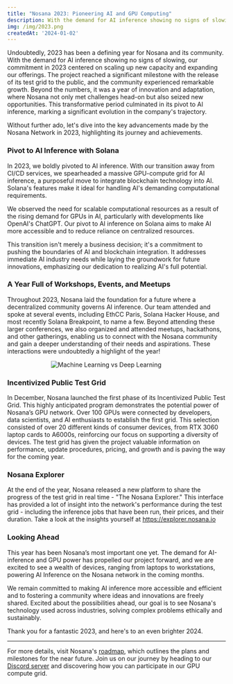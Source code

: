 ```yaml
---
title: "Nosana 2023: Pioneering AI and GPU Computing"
description: With the demand for AI inference showing no signs of slowing, our commitment in 2023 centered on scaling up new capacity and expanding our offerings
img: /img/2023.png
createdAt: '2024-01-02'
---
```

Undoubtedly, 2023 has been a defining year for Nosana and its community. With the demand for AI inference showing no signs of slowing, our commitment in 2023 centered on scaling up new capacity and expanding our offerings. The project reached a significant milestone with the release of its test grid to the public, and the community experienced remarkable growth. Beyond the numbers, it was a year of innovation and adaptation, where Nosana not only met challenges head-on but also seized new opportunities. This transformative period culminated in its pivot to AI inference, marking a significant evolution in the company's trajectory.

Without further ado, let's dive into the key advancements made by the Nosana Network in 2023, highlighting its journey and achievements. 


### Pivot to AI Inference with Solana

In 2023, we boldly pivoted to AI inference. With our transition away from CI/CD services, we spearheaded a massive GPU-compute grid for AI inference, a purposeful move to integrate blockchain technology into AI. Solana's features make it ideal for handling AI's demanding computational requirements.

We observed the need for scalable computational resources as a result of the rising demand for GPUs in AI, particularly with developments like OpenAI's ChatGPT. Our pivot to AI inference on Solana aims to make AI more accessible and to reduce reliance on centralized resources.

This transition isn't merely a business decision; it's a commitment to pushing the boundaries of AI and blockchain integration. It addresses immediate AI industry needs while laying the groundwork for future innovations, emphasizing our dedication to realizing AI's full potential.

### A Year Full of Workshops, Events, and Meetups

Throughout 2023, Nosana laid the foundation for a future where a decentralized community governs AI inference. Our team attended and spoke at several events, including EthCC Paris, Solana Hacker House, and most recently Solana Breakpoint, to name a few. Beyond attending these larger conferences, we also organized and attended meetups, hackathons, and other gatherings, enabling us to connect with the Nosana community and gain a deeper understanding of their needs and aspirations. These interactions were undoubtedly a highlight of the year! 

<div style="width: 60%; margin: 0 auto;">
<img alt="Machine Learning vs Deep Learning" src="/img/IMG_2680 (1).jpg" />
</div>

### Incentivized Public Test Grid

In December, Nosana launched the first phase of its Incentivized Public Test Grid. This highly anticipated program demonstrates the potential power of Nosana’s GPU network. Over 100 GPUs were connected by developers, data scientists, and AI enthusiasts to establish the first grid. This selection consisted of over 20 different kinds of consumer devices, from RTX 3060 laptop cards to A6000s, reinforcing our focus on supporting a diversity of devices. The test grid has given the project valuable information on performance, update procedures, pricing, and growth and is paving the way for the coming year.

### Nosana Explorer

At the end of the year, Nosana released a new platform to share the progress of the test grid in real time - "The Nosana Explorer." This interface has provided a lot of insight into the network's performance during the test grid - including the inference jobs that have been run, their prices, and their duration. Take a look at the insights yourself at https://explorer.nosana.io


### Looking Ahead

This year has been Nosana’s most important one yet. The demand for AI-inference and GPU power has propelled our project forward, and we are excited to see a wealth of devices, ranging from laptops to workstations, powering AI Inference on the Nosana network in the coming months. 

We remain committed to making AI inference more accessible and efficient and to fostering a community where ideas and innovations are freely shared. Excited about the possibilities ahead, our goal is to see Nosana's technology used across industries, solving complex problems ethically and sustainably. 

Thank you for a fantastic 2023, and here's to an even brighter 2024.

______

For more details, visit Nosana's [roadmap](https://docs.nosana.io/about/roadmap.html), which outlines the plans and milestones for the near future. 
Join us on our journey by heading to our [Discord server](https://discord.gg/Nosana) and discovering how you can participate in our GPU compute grid.
